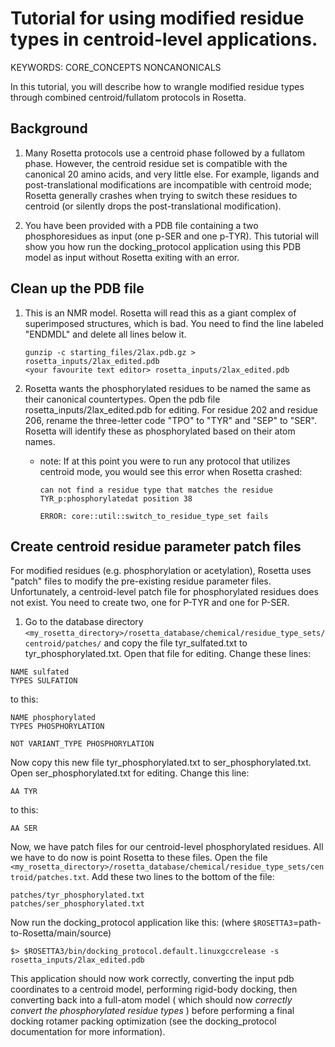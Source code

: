 # Tutorial for using modified residue types in centroid-level applications.

KEYWORDS: CORE_CONCEPTS NONCANONICALS

In this tutorial, you will describe how to wrangle modified residue types through combined centroid/fullatom protocols in Rosetta.

##  Background

1. Many Rosetta protocols use a centroid phase followed by a fullatom phase.  However, the centroid residue set is compatible with the canonical 20 amino acids, and very little else.  For example, ligands and post-translational modifications are incompatible with centroid mode; Rosetta generally crashes when trying to switch these residues to centroid (or silently drops the post-translational modification).

2. You have been provided with a PDB file containing a two phosphoresidues as input (one p-SER and one p-TYR). This tutorial will show you how run the docking\_protocol application using this PDB model as input without Rosetta exiting with an error.

## Clean up the PDB file

1. This is an NMR model. Rosetta will read this as a giant complex of superimposed structures, which is bad. You need to find the line labeled "ENDMDL" and delete all lines below it.
    ```
    gunzip -c starting_files/2lax.pdb.gz > rosetta_inputs/2lax_edited.pdb
    <your favourite text editor> rosetta_inputs/2lax_edited.pdb
    ```

2. Rosetta wants the phosphorylated residues to be named the same as their canonical countertypes. Open the pdb file rosetta\_inputs/2lax\_edited.pdb for editing. For residue 202 and residue 206, rename the three-letter code "TPO" to "TYR" and "SEP" to "SER". Rosetta will identify these as phosphorylated based on their atom names.

    - note: If at this point you were to run any protocol that utilizes centroid mode, you would see this error when Rosetta crashed:
        ```
        can not find a residue type that matches the residue TYR_p:phosphorylatedat position 38

        ERROR: core::util::switch_to_residue_type_set fails
        ```

## Create centroid residue parameter patch files

For modified residues (e.g. phosphorylation or acetylation), Rosetta uses "patch" files to modify the pre-existing residue parameter files. Unfortunately, a centroid-level patch file for phosphorylated residues does not exist. You need to create two, one for P-TYR and one for P-SER.
1. Go to the database directory ```<my_rosetta_directory>/rosetta_database/chemical/residue_type_sets/centroid/patches/``` and copy the file tyr_sulfated.txt to tyr_phosphorylated.txt. Open that file for editing. Change these lines:
```
NAME sulfated
TYPES SULFATION
```
to this:
```
NAME phosphorylated
TYPES PHOSPHORYLATION

NOT VARIANT_TYPE PHOSPHORYLATION 
```
Now copy this new file tyr_phosphorylated.txt to ser_phosphorylated.txt. Open ser_phosphorylated.txt for editing. Change this line:
```
AA TYR
```
to this:
```
AA SER
```
Now, we have patch files for our centroid-level phosphorylated residues. All we have to do now is point Rosetta to these files. Open the file  ```<my_rosetta_directory>/rosetta_database/chemical/residue_type_sets/centroid/patches.txt```. Add these two lines to the bottom of the file:
```
patches/tyr_phosphorylated.txt
patches/ser_phosphorylated.txt
```
 Now run the docking_protocol application like this:
 (where `$ROSETTA3`=path-to-Rosetta/main/source)
```
$> $ROSETTA3/bin/docking_protocol.default.linuxgccrelease -s rosetta_inputs/2lax_edited.pdb
```

This application should now work correctly, converting the input pdb coordinates to a centroid model, performing rigid-body docking, then converting back into a full-atom model ( which should now *correctly convert the phosphorylated residue types* ) before performing a final docking rotamer packing optimization (see the docking_protocol documentation for more information). 
